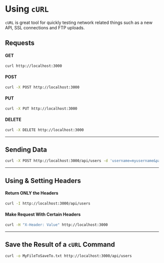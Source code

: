 # Using ```cURL```
```cURL``` is great tool for quickly testing network related things such as a new API, SSL connections and FTP uploads. 

## Requests

#### GET
```bash
curl http://localhost:3000
```

#### POST
```bash
curl -X POST http://localhost:3000
```

#### PUT
```bash
curl -X PUT http://localhost:3000
```

#### DELETE
```bash
curl -X DELETE http://localhost:3000
```

----------

## Sending Data

```bash
curl -X POST http://localhost:3000/api/users -d 'username=myusername&password=mypassword'
```

---------

## Using & Setting Headers

#### Return ONLY the Headers
```bash
curl -I http://localhost:3000/api/users
```

#### Make Request With Certain Headers
```bash
curl -H "X-Header: Value" http://localhost:3000
```
-----------


## Save the Result of a ```cURL``` Command
```bash
curl -o MyFileToSaveTo.txt http://localhost:3000/api/users
```

